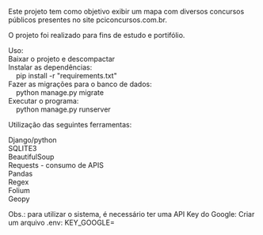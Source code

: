 Este projeto tem como objetivo exibir um mapa com diversos concursos públicos presentes no site pciconcursos.com.br.

O projeto foi realizado para fins de estudo e portifólio.

Uso:\
Baixar o projeto e descompactar\
Instalar as dependências:\
&nbsp;&nbsp;&nbsp;&nbsp;pip install -r "requirements.txt"\
Fazer as migrações para o banco de dados:\
&nbsp;&nbsp;&nbsp;&nbsp;python manage.py migrate\
Executar o programa: \
&nbsp;&nbsp;&nbsp;&nbsp;python manage.py runserver

Utilização das seguintes ferramentas:

Django/python\
SQLITE3\
BeautifulSoup\
Requests - consumo de APIS\
Pandas\
Regex\
Folium\
Geopy

Obs.: para utilizar o sistema, é necessário ter uma API Key do Google:
Criar um arquivo .env:
KEY_GOOGLE=